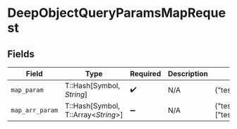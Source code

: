 # DeepObjectQueryParamsMapRequest


## Fields

| Field                                               | Type                                                | Required                                            | Description                                         | Example                                             |
| --------------------------------------------------- | --------------------------------------------------- | --------------------------------------------------- | --------------------------------------------------- | --------------------------------------------------- |
| `map_param`                                         | T::Hash[Symbol, *String*]                           | :heavy_check_mark:                                  | N/A                                                 | {"test":"value","test2":"value2"}                   |
| `map_arr_param`                                     | T::Hash[Symbol, T::Array<*String*>]                 | :heavy_minus_sign:                                  | N/A                                                 | {"test":["test","test2"],"test2":["test3","test4"]} |